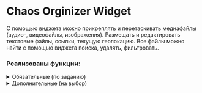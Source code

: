 # Chaos Orginizer Widget
С помощью виджета можно прикреплять и перетаскивать медиафайлы (аудио-, видеофайлы, изображения). Размещать и редактировать текстовые файлы, ссылки, текущую геолокацию. Все файлы можно найти с помощью виджета поиска, удалять, фильтровать. 
### Реализованы функции:
<details>
<summary>Обязательные (по заданию)</summary>

|1| Ссылки и текстовые сообщения сохраняются на сервере|
Ссылки и текстовые сообщения хранятся на сервере. Подробнее про серверную часть ТУТ ССЫЛКА 
|2| Ссылки (http:// или https://) кликабельны и отображаются, как ссылки в "плитках" и в модальном окне|
|3| Изображения, видео- и аудиофайлы сохраняются на сервере — через Drag & Drop и через иконку загрузки|
|4| Медиа-файлы (изображения, видео-, аудиофайлы) скачиваются на компьютер пользователя|
|5| Осуществлена ленивая подгрузка изображений. Все элементы контейнера с данными отображаются при скролле|
Подрузка реализована с помощью баузерного API - Intersection Observer. 
Если элемент находится в "зоне видимости" - он видим, если нет - скрыт.
</details>
<details>
<summary>Дополнительные (на выбор)</summary>

|1| Виджет поиска |
Виджет не чувствителен к регистру. Отображаются все валидные совпадения.
|2| Отправка геолокации |
Функция реализована с помощью браузерного API. Если пользователь запрещает доступ - выводится соответствующая ошибка в интерфейсе
|3| Воспроизведение видео/аудио |
Функция реализована с помощью API браузера
|4| Просмотр вложений по категориям (all, audio, video, text, images) |
По клику на соответствующую кнопку выводится количество и сами элементы соответствующего типа
|5| Поддержка emoji |
Функция реализована с помощью (Open Emoji API)[https://emoji-api.com/]
</details>


